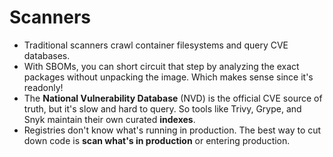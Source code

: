 # Scanners

- Traditional scanners crawl container filesystems and query CVE databases.
- With SBOMs, you can short circuit that step by analyzing the exact packages without unpacking the image. Which makes sense since it's readonly!
- The **National Vulnerability Database** (NVD) is the official CVE source of truth, but it's slow and hard to query. So tools like Trivy, Grype, and Snyk maintain their own curated **indexes**.
- Registries don't know what's running in production. The best way to cut down code is **scan what's in production** or entering production.
